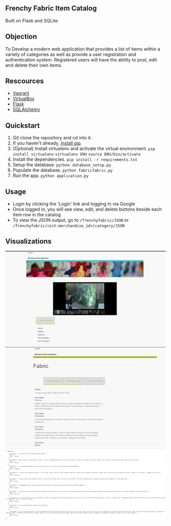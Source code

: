 

## Frenchy Fabric Item Catalog
Built on Flask and SQLite.

## Objection
To Develop a modern web application that provides a list of items within a variety of categories as well as provide a user registration and authentication system. Registered users will have the ability to post, edit and delete their own items.

## Rescources
  * [Vagrant](https://www.vagrantup.com/)
  * [VirtualBox](https://www.virtualbox.org/)
  * [Flask](http://flask.pocoo.org)
  * [SQLAlchemy](http://www.sqlalchemy.org)

## Quickstart
1. Git clone the repository and cd into it.
2. If you haven't already, [install pip](https://pip.pypa.io/en/stable/installing/).
3. (Optional) Install virtualenv and activate the virtual environment. `pip install virtualenv` `virtualenv ENV` `source ENV/bin/activate`
4. Install the dependencies. `pip install -r requirements.txt`
5. Setup the database. `python database_setup.py`
6. Populate the database.  `python fabricfabric.py`
7. Run the app. `python application.py`

## Usage
* Login by clicking the 'Login' link and logging in via Google
* Once logged in, you will see view, edit, and delete buttons beside each item row in the catalog
* To view the JSON output, go to `/frenchyfabric/JSON` or `/frenchyfabric/<int:merchandise_id>/category/JSON`

## Visualizations

![Screenshot 1](/screenshots/screenshot1.png)
![Screenshot 2](/screenshots/screenshot2.png)
![Screenshot 3](/screenshots/screenshot3.png)
